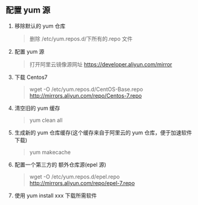 ## 配置 yum 源

1. 移除默认的 yum 仓库
   
   > 删除 /etc/yum.repos.d/下所有的.repo 文件
2. 配置 yum 源
   
   > 打开阿里云镜像源网址 https://developer.aliyun.com/mirror
3. 下载 Centos7
   
   > wget -O /etc/yum.repos.d/CentOS-Base.repo http://mirrors.aliyun.com/repo/Centos-7.repo
4. 清空旧的 yum 缓存
   
   > yum clean all
5. 生成新的 yum 仓库缓存(这个缓存来自于阿里云的 yum 仓库，便于加速软件下载)
   
   > yum makecache
6. 配置一个第三方的 额外仓库源(epel 源)
   
   > wget -O /etc/yum.repos.d/epel.repo http://mirrors.aliyun.com/repo/epel-7.repo
7. 使用 yum install xxx 下载所需软件
